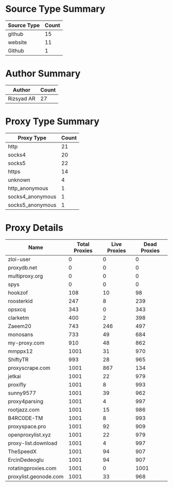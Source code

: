 # Source Type Summary

| Source Type | Count |
|-------------|-------|
| github | 15 |
| website | 11 |
| Github | 1 |


# Author Summary

| Author | Count |
|--------|-------|
| Rizsyad AR | 27 |


# Proxy Type Summary

| Proxy Type | Count |
|------------|-------|
| http | 21 |
| socks4 | 20 |
| socks5 | 22 |
| https | 14 |
| unknown | 4 |
| http_anonymous | 1 |
| socks4_anonymous | 1 |
| socks5_anonymous | 1 |


# Proxy Details

| Name | Total Proxies | Live Proxies | Dead Proxies |
|------|---------------|--------------|---------------|
| zloi-user | 0 | 0 | 0 |
| proxydb.net | 0 | 0 | 0 |
| multiproxy.org | 0 | 0 | 0 |
| spys | 0 | 0 | 0 |
| hookzof | 108 | 10 | 98 |
| roosterkid | 247 | 8 | 239 |
| opsxcq | 343 | 0 | 343 |
| clarketm | 400 | 2 | 398 |
| Zaeem20 | 743 | 246 | 497 |
| monosans | 733 | 49 | 684 |
| my-proxy.com | 910 | 48 | 862 |
| mmppx12 | 1001 | 31 | 970 |
| ShiftyTR | 993 | 28 | 965 |
| proxyscrape.com | 1001 | 867 | 134 |
| jetkai | 1001 | 22 | 979 |
| proxifly | 1001 | 8 | 993 |
| sunny9577 | 1001 | 39 | 962 |
| proxy4parsing | 1001 | 4 | 997 |
| rootjazz.com | 1001 | 15 | 986 |
| B4RC0DE-TM | 1001 | 8 | 993 |
| proxyspace.pro | 1001 | 92 | 909 |
| openproxylist.xyz | 1001 | 22 | 979 |
| proxy-list.download | 1001 | 4 | 997 |
| TheSpeedX | 1001 | 94 | 907 |
| ErcinDedeoglu | 1001 | 94 | 907 |
| rotatingproxies.com | 1001 | 0 | 1001 |
| proxylist.geonode.com | 1001 | 33 | 968 |
